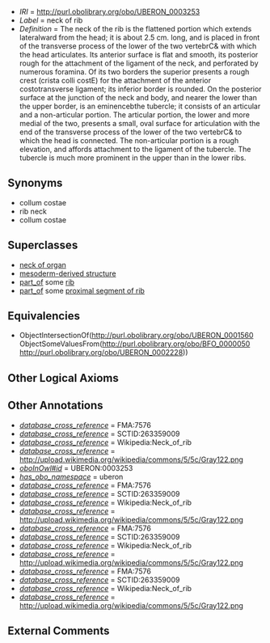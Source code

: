  * *IRI* = http://purl.obolibrary.org/obo/UBERON_0003253
 * *Label* = neck of rib
 * *Definition* = The neck of the rib is the flattened portion which extends lateralward from the head; it is about 2.5 cm. long, and is placed in front of the transverse process of the lower of the two vertebrC& with which the head articulates. Its anterior surface is flat and smooth, its posterior rough for the attachment of the ligament of the neck, and perforated by numerous foramina. Of its two borders the superior presents a rough crest (crista colli costE) for the attachment of the anterior costotransverse ligament; its inferior border is rounded. On the posterior surface at the junction of the neck and body, and nearer the lower than the upper border, is an eminencebthe tubercle; it consists of an articular and a non-articular portion. The articular portion, the lower and more medial of the two, presents a small, oval surface for articulation with the end of the transverse process of the lower of the two vertebrC& to which the head is connected. The non-articular portion is a rough elevation, and affords attachment to the ligament of the tubercle. The tubercle is much more prominent in the upper than in the lower ribs.

## Synonyms

 * collum costae
 * rib neck
 * collum costae

## Superclasses

 * [neck of organ](../../UBERON/60/UBERON_0001560.md)
 * [mesoderm-derived structure](../../UBERON/20/UBERON_0004120.md)
 * [part_of](../../BFO/50/BFO_0000050.md) some [rib](../../UBERON/28/UBERON_0002228.md)
 * [part_of](../../BFO/50/BFO_0000050.md) some [proximal segment of rib](../../UBERON/88/UBERON_0010388.md)

## Equivalencies

 * ObjectIntersectionOf(<http://purl.obolibrary.org/obo/UBERON_0001560> ObjectSomeValuesFrom(<http://purl.obolibrary.org/obo/BFO_0000050> <http://purl.obolibrary.org/obo/UBERON_0002228>))

## Other Logical Axioms


## Other Annotations

 * *[database_cross_reference](../../ef/oboInOwl#hasDbXref.md)* = FMA:7576
 * *[database_cross_reference](../../ef/oboInOwl#hasDbXref.md)* = SCTID:263359009
 * *[database_cross_reference](../../ef/oboInOwl#hasDbXref.md)* = Wikipedia:Neck_of_rib
 * *[database_cross_reference](../../ef/oboInOwl#hasDbXref.md)* = http://upload.wikimedia.org/wikipedia/commons/5/5c/Gray122.png
 * *[oboInOwl#id](../../id/oboInOwl#id.md)* = UBERON:0003253
 * *[has_obo_namespace](../../ce/oboInOwl#hasOBONamespace.md)* = uberon
 * *[database_cross_reference](../../ef/oboInOwl#hasDbXref.md)* = FMA:7576
 * *[database_cross_reference](../../ef/oboInOwl#hasDbXref.md)* = SCTID:263359009
 * *[database_cross_reference](../../ef/oboInOwl#hasDbXref.md)* = Wikipedia:Neck_of_rib
 * *[database_cross_reference](../../ef/oboInOwl#hasDbXref.md)* = http://upload.wikimedia.org/wikipedia/commons/5/5c/Gray122.png
 * *[database_cross_reference](../../ef/oboInOwl#hasDbXref.md)* = FMA:7576
 * *[database_cross_reference](../../ef/oboInOwl#hasDbXref.md)* = SCTID:263359009
 * *[database_cross_reference](../../ef/oboInOwl#hasDbXref.md)* = Wikipedia:Neck_of_rib
 * *[database_cross_reference](../../ef/oboInOwl#hasDbXref.md)* = http://upload.wikimedia.org/wikipedia/commons/5/5c/Gray122.png
 * *[database_cross_reference](../../ef/oboInOwl#hasDbXref.md)* = FMA:7576
 * *[database_cross_reference](../../ef/oboInOwl#hasDbXref.md)* = SCTID:263359009
 * *[database_cross_reference](../../ef/oboInOwl#hasDbXref.md)* = Wikipedia:Neck_of_rib
 * *[database_cross_reference](../../ef/oboInOwl#hasDbXref.md)* = http://upload.wikimedia.org/wikipedia/commons/5/5c/Gray122.png

## External Comments

